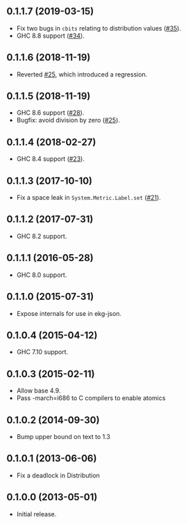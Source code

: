 ## 0.1.1.7 (2019-03-15)

 * Fix two bugs in `cbits` relating to distribution values
   ([#35](https://github.com/tibbe/ekg-core/pull/35)).
 * GHC 8.8 support ([#34](https://github.com/tibbe/ekg-core/pull/34)).

## 0.1.1.6 (2018-11-19)

 * Reverted [#25](https://github.com/tibbe/ekg-core/pull/25), which
   introduced a regression.

## 0.1.1.5 (2018-11-19)

 * GHC 8.6 support ([#28](https://github.com/tibbe/ekg-core/pull/28)).
 * Bugfix: avoid division by zero ([#25](https://github.com/tibbe/ekg-core/pull/25)).

## 0.1.1.4 (2018-02-27)

 * GHC 8.4 support ([#23](https://github.com/tibbe/ekg-core/pull/23)).

## 0.1.1.3 (2017-10-10)

 * Fix a space leak in `System.Metric.Label.set` ([#21](https://github.com/tibbe/ekg-core/pull/21)).

## 0.1.1.2 (2017-07-31)

 * GHC 8.2 support.

## 0.1.1.1 (2016-05-28)

 * GHC 8.0 support.

## 0.1.1.0 (2015-07-31)

 * Expose internals for use in ekg-json.

## 0.1.0.4 (2015-04-12)

 * GHC 7.10 support.

## 0.1.0.3 (2015-02-11)

 * Allow base 4.9.
 * Pass -march=i686 to C compilers to enable atomics

## 0.1.0.2 (2014-09-30)

 * Bump upper bound on text to 1.3

## 0.1.0.1 (2013-06-06)

 * Fix a deadlock in Distribution

## 0.1.0.0 (2013-05-01)

 * Initial release.
